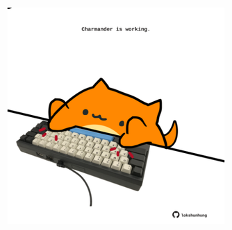 <!-- built at 15/12/2024, 02:29:38 UTC -->
<p align="center">
  <img width="500" height="500" src="./ReadmeImage.svg">
</p>

